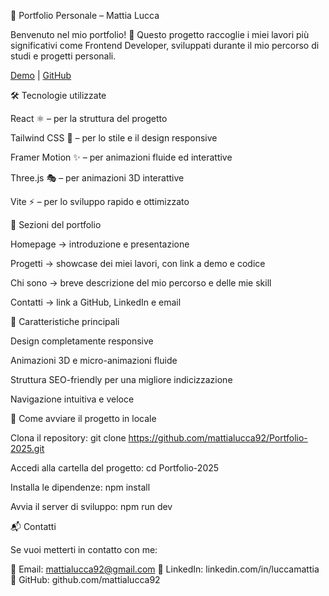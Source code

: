 📌 Portfolio Personale – Mattia Lucca

Benvenuto nel mio portfolio! 🚀
Questo progetto raccoglie i miei lavori più significativi come Frontend Developer, sviluppati durante il mio percorso di studi e progetti personali.

[Demo](https://mattialucca92.github.io/Portfolio-2025/) | [GitHub](https://github.com/mattialucca92/Portfolio-2025)

🛠️ Tecnologie utilizzate

React ⚛️ – per la struttura del progetto

Tailwind CSS 🎨 – per lo stile e il design responsive

Framer Motion ✨ – per animazioni fluide ed interattive

Three.js 🎭 – per animazioni 3D interattive

Vite ⚡ – per lo sviluppo rapido e ottimizzato

📂 Sezioni del portfolio

Homepage → introduzione e presentazione

Progetti → showcase dei miei lavori, con link a demo e codice

Chi sono → breve descrizione del mio percorso e delle mie skill

Contatti → link a GitHub, LinkedIn e email

🌟 Caratteristiche principali

Design completamente responsive

Animazioni 3D e micro-animazioni fluide

Struttura SEO-friendly per una migliore indicizzazione

Navigazione intuitiva e veloce

🚀 Come avviare il progetto in locale

Clona il repository:
git clone https://github.com/mattialucca92/Portfolio-2025.git

Accedi alla cartella del progetto:
cd Portfolio-2025

Installa le dipendenze:
npm install

Avvia il server di sviluppo:
npm run dev

📬 Contatti

Se vuoi metterti in contatto con me:

📧 Email: mattialucca92@gmail.com
💼 LinkedIn: linkedin.com/in/luccamattia
🐙 GitHub: github.com/mattialucca92
